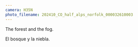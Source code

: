 ```yaml
---
camera: H35N
photo_filename: 202410_CO_half_alps_norfolk_000032610003
---
```


The forest and the fog.

El bosque y la niebla.

